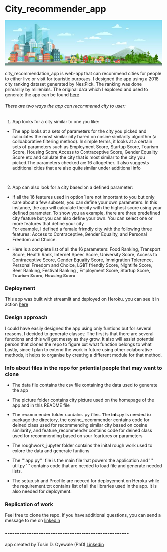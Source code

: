 # City_recommender_app

<img src="picture/city1.jpeg" alt="city" width="2000"/>

city_recommendation_app is web-app that can recommend cities for people to either live or visit for touristic purposes. 
I designed the app using a 2018 city ranking dataset generated by NestPick. The ranking was done primarilly by millenials. 
The original data which I explored and used to generate the app can be found [here](https://www.nestpick.com/millennial-city-ranking-2018/)


###### There are two ways the app can recommened city to user:

1. App looks for a city similar to one you like: 

- The app looks at a sets of parameters for the city you picked and calculates the most similar city based on cosine similarity algorithm (a colloaborative filtering method). 
In simple terms, it looks at a certain sets of parameters such as Employment Score, Startup Score, Tourism Score, Housing Score,Access to Contraceptive Score, 
Gender Equality Score etc and calulate the city that is most similar to the city you picked.The parameters checked are 16 altogether. 
It also suggests additional cities that are also quite similar under additional info
<br />

2. App can also look for a city based on a defined parameter: 

- If all the 16 features used in option 1 are not important to you but only care about a few subsets, you can define your own parameters. 
In this instance, the app will calculate the city with the highest score using your defined parameter.
To show you an example, there are three predefined city feature but you can also define your own. 
You can select one or more features that define your city.  
For example, I defined a female friendly city with the following three features:
 Access to Contraceptive, Gender Equality, and Personal Freedom and Choice.

- Here is a complete list of all the 16 parameters: Food Ranking, Transport Score, Health Rank, 
Internet Speed Score, University Score, Access to Contraceptive Score, Gender Equality Score, 
Immigration Tolerence, Personal Freedom and Choice, LGBT friendly Score, Nightlife Score, 
Beer Ranking,  Festival Ranking , Employment Score, Startup Score, Tourism Score, Housing Score
       

### Deployment 

This app was built with streamlit and deployed on Heroku. 
you can see it in action [here](https://ohteedee-city-recommender.herokuapp.com/) 

### Design approach

I could have easily designed the app using only funtions but for several reasons, I decided to generate classes:
The first is that there are several functions and this will get messy as they grow. 
It also will assist potential person that clones the repo to figure out what function belongs to what
Lastly, since I plan to extend the work in future using other colaborative methods, 
it helps to organise by creating a different module for that method.

### Info about files in the repo for potential people that may want to clone

- The data file contains the csv file containing the data used to generate the app

- The picture folder contains city picture used on the homepage of the app and in this README file

- The recommender folder contains .py files. The __init__.py is needed to package the directory, 
the cosine_recommender contains code for deined class used for recommending similar city based on cosine similarity, 
and feature_recommender contains code for deined class used for recommending based on your feartures or parameters

- The roughwork_jupyter folder contains the inital rough work used to exlore the data and generate funtions 

- The '''app.py''' file is the main file that powers the application and ''' util.py ''' contains code that are needed to load file and generate needed lists.

- The setup.sh and Procfile are needed for deployement on Heroku while the requirement.txt contains list of all the libraries used in the app. it is also needed for deployment.


### Replication of work
Feel free to clone the repo. 
If you have additional questions, you can send a message to me on [linkedin](https://www.linkedin.com/in/tosin-oyewale/)

### ----------------------------------------------------
app created by Tosin D. Oyewale (PhD) 
[Linkedin](https://www.linkedin.com/in/tosin-oyewale/) 




